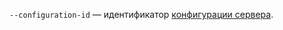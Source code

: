 `--configuration-id` — идентификатор [конфигурации сервера](../../../baremetal/concepts/server-configurations.md).